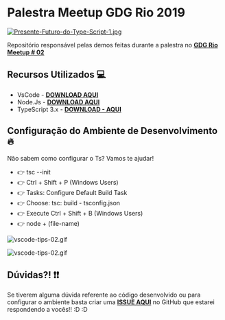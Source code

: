 # Palestra Meetup GDG Rio 2019

[![Presente-Futuro-do-Type-Script-1.jpg](https://i.postimg.cc/yNpp1B8b/Presente-Futuro-do-Type-Script-1.jpg)](https://postimg.cc/v19thJ9r)

Repositório responsável pelas demos feitas durante a palestra no **[GDG Rio Meetup # 02](http://bit.ly/2TXrLtH)**

## Recursos Utilizados 💻

- VsCode - **[DOWNLOAD AQUI](https://code.visualstudio.com/)**
- Node.Js - **[DOWNLOAD AQUI](https://nodejs.org/en/)**
- TypeScript 3.x - **[DOWNLOAD - AQUI](https://www.typescriptlang.org/)**

## Configuração do Ambiente de Desenvolvimento 🔥

Não sabem como configurar o Ts? Vamos te ajudar!

- 👉 tsc --init
- 👉 Ctrl + Shift + P (Windows Users)
- 👉 Tasks: Configure Default Build Task
- 👉 Choose: tsc: build - tsconfig.json
- 👉 Execute Ctrl + Shift + B (Windows Users)
- 👉 node + (file-name)

![vscode-tips-02.gif](https://s2.gifyu.com/images/vscode-tips-02.gif)

![vscode-tips-02.gif](https://thepracticaldev.s3.amazonaws.com/i/nkjt8t1ehw6hqjr1s5zi.gif)



## Dúvidas?! ❗️❗️

Se tiverem alguma dúvida referente ao código desenvolvido ou para configurar o ambiente basta criar uma **[ISSUE AQUI](https://github.com/glaucia86/palestra-gdg-rio-ts/issues)** no GitHub que estarei respondendo a vocês!! :D :D 
